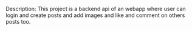Description:
This project is a backend api of an webapp where user can login and create posts and add images and like and comment on others posts too. 
